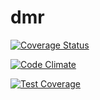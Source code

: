 # dmr

[![Coverage Status](https://coveralls.io/repos/ucsdlib/dmr/badge.svg?branch=develop&t=3QB7vX)](https://coveralls.io/r/ucsdlib/dmr?branch=develop)

[![Code Climate](https://codeclimate.com/repos/559ab088e30ba02cf800eb1f/badges/7d232ab6a8b731c5c16a/gpa.svg)](https://codeclimate.com/repos/559ab088e30ba02cf800eb1f/feed)

[![Test Coverage](https://codeclimate.com/repos/559ab088e30ba02cf800eb1f/badges/7d232ab6a8b731c5c16a/coverage.svg)](https://codeclimate.com/repos/559ab088e30ba02cf800eb1f/coverage)
